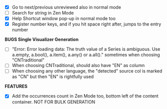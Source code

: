 - [x] Go to next/previous unreviewed also in normal mode
- [ ] Search for string in Zen Mode
- [x] Help Shortcut window pop-up in normal mode too
- [x] Register number keys, and if you hit space right after, jumps to the entry number

**BUGS Single Visualizer Generation**
- [ ] "Error: Error loading data: The truth value of a Series is ambiguous. Use a.empty, a.bool(), a.item(), a.any() or a.all()." sometimes when choosing "CNTraditional"
- [ ] When choosing CNTraditional, should also have "EN" as column
- [ ] When choosing any other language, the "detected" source col is marked as "CN" but then "EN" is rightfully used

**FEATURES**
- [x] Add the occurrences count in Zen Mode too, bottom left of the content container. NOT FOR BULK GENERATION
